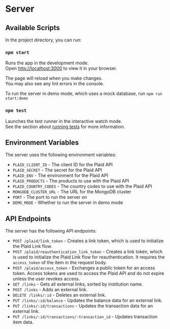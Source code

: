 # Server

## Available Scripts

In the project directory, you can run:

### `npm start`

Runs the app in the development mode.\
Open [http://localhost:3000](http://localhost:3000) to view it in your browser.

The page will reload when you make changes.\
You may also see any lint errors in the console.

To run the server in demo mode, which uses a mock database, run `npm run start:demo`

### `npm test`

Launches the test runner in the interactive watch mode.\
See the section about [running tests](https://facebook.github.io/create-react-app/docs/running-tests) for more information.

## Environment Variables

The server uses the following environment variables:

- `PLAID_CLIENT_ID` - The client ID for the Plaid API
- `PLAID_SECRET` - The secret for the Plaid API
- `PLAID_ENV` - The environment for the Plaid API
- `PLAID_PRODUCTS` - The products to use with the Plaid API
- `PLAID_COUNTRY_CODES` - The country codes to use with the Plaid API
- `MONGODB_CLUSTER_URL` - The URL for the MongoDB cluster
- `PORT` - The port to run the server on
- `DEMO_MODE` - Whether to run the server in demo mode

## API Endpoints

The server has the following API endpoints:

- `POST /plaid/link_token` - Creates a link token, which is used to initialize the Plaid Link flow.
- `POST /plaid/reauthentication_link_token` - Creates a link token, which is used to initialize the Plaid Link flow for reauthentication. It requires the `access_token` of the item in the request body.
- `POST /plaid/access_token` - Exchanges a public token for an access token. Access tokens are used to access the Plaid API and do not expire unless the user revokes access.
- `GET /links` - Gets all external links, sorted by institution name.
- `POST /links` - Adds an external link.
- `DELETE /links/:id` - Deletes an external link.
- `PUT /links/:id/balance` - Updates the balance data for an external link.
- `PUT /links/:id/transactions` - Updates the transaction data for an external link.
- `PUT /links/:id/transactions/:transaction_id` - Updates transaction item data.
